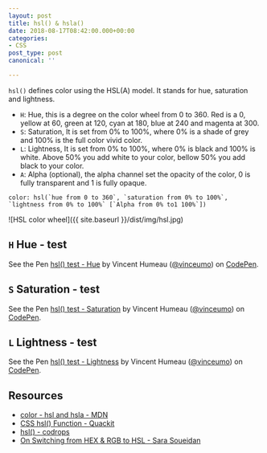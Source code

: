 ```yaml
---
layout: post
title: hsl() & hsla()
date: 2018-08-17T08:42:00.000+00:00
categories:
- CSS
post_type: post
canonical: ''

---
```

`hsl()` defines color using the HSL(A) model. It stands for hue, saturation and lightness.

- `H`: Hue, this is a degree on the color wheel from 0 to 360. Red is a 0, yellow at 60, green at 120, cyan at 180, blue at 240 and magenta at 300.
- `S`: Saturation, It is set from 0% to 100%, where 0% is a shade of grey and 100% is the full color vivid color.
- `L`: Lightness, It is set from 0% to 100%, where 0% is black and 100% is white. Above 50% you add white to your color, bellow 50% you add black to your color.
- `A`: Alpha (optional), the alpha channel set the opacity of the color, 0 is fully transparent and 1 is fully opaque.

```
color: hsl(`hue from 0 to 360`, `saturation from 0% to 100%`, `lightness from 0% to 100%` [`Alpha from 0% to1 100%`])
```

![HSL color wheel]({{ site.baseurl }}/dist/img/hsl.jpg)


## `H` Hue - test

<p data-height="500" data-theme-id="dark" data-slug-hash="zLgqZb" data-default-tab="result" data-user="vinceumo" data-pen-title="hsl() test - Hue" class="codepen">See the Pen <a href="https://codepen.io/vinceumo/pen/zLgqZb/">hsl() test - Hue</a> by Vincent Humeau (<a href="https://codepen.io/vinceumo">@vinceumo</a>) on <a href="https://codepen.io">CodePen</a>.</p>
<script async src="https://static.codepen.io/assets/embed/ei.js"></script>

## `S` Saturation - test

<p data-height="500" data-theme-id="dark" data-slug-hash="QBeNGa" data-default-tab="result" data-user="vinceumo" data-pen-title="hsl() test - Saturation" class="codepen">See the Pen <a href="https://codepen.io/vinceumo/pen/QBeNGa/">hsl() test - Saturation</a> by Vincent Humeau (<a href="https://codepen.io/vinceumo">@vinceumo</a>) on <a href="https://codepen.io">CodePen</a>.</p>
<script async src="https://static.codepen.io/assets/embed/ei.js"></script>

## `L` Lightness - test

<p data-height="500" data-theme-id="dark" data-slug-hash="XBvdJx" data-default-tab="result" data-user="vinceumo" data-pen-title="hsl() test - Lighteness" class="codepen">See the Pen <a href="https://codepen.io/vinceumo/pen/XBvdJx/">hsl() test - Lightness</a> by Vincent Humeau (<a href="https://codepen.io/vinceumo">@vinceumo</a>) on <a href="https://codepen.io">CodePen</a>.</p>
<script async src="https://static.codepen.io/assets/embed/ei.js"></script>

## Resources

- [color - hsl and hsla - MDN](https://developer.mozilla.org/en-US/docs/Web/CSS/color_value)
- [CSS hsl() Function - Quackit](https://www.quackit.com/css/color/values/css_hsl_function.cfm)
- [hsl() - codrops](https://tympanus.net/codrops/css_reference/hsl/)
- [On Switching from HEX & RGB to HSL - Sara Soueidan](https://www.sarasoueidan.com/blog/hex-rgb-to-hsl/)